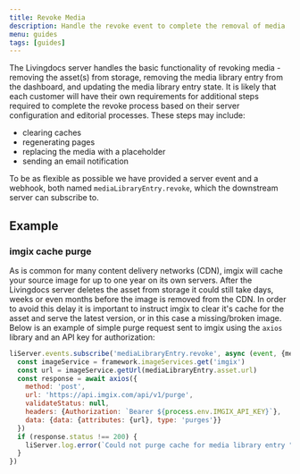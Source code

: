 ```yaml
---
title: Revoke Media
description: Handle the revoke event to complete the removal of media
menu: guides
tags: [guides]
---
```


The Livingdocs server handles the basic functionality of revoking media - removing the asset(s) from storage, removing the media library entry from the dashboard, and updating the media library entry state.
It is likely that each customer will have their own requirements for additional steps required to complete the revoke process based on their server configuration and editorial processes.
These steps may include:
- clearing caches
- regenerating pages
- replacing the media with a placeholder
- sending an email notification

To be as flexible as possible we have provided a server event and a webhook, both named `mediaLibraryEntry.revoke`, which the downstream server can subscribe to.

## Example

### imgix cache purge

As is common for many content delivery networks (CDN), imgix will cache your source image for up to one year on its own servers.
After the Livingdocs server deletes the asset from storage it could still take days, weeks or even months before the image is removed from the CDN.
In order to avoid this delay it is important to instruct imgix to clear it's cache for the asset and serve the latest version, or in this case a missing/broken image.
Below is an example of simple purge request sent to imgix using the `axios` library and an API key for authorization:

```js
liServer.events.subscribe('mediaLibraryEntry.revoke', async (event, {mediaLibraryEntry}) => {
  const imageService = framework.imageServices.get('imgix')
  const url = imageService.getUrl(mediaLibraryEntry.asset.url)
  const response = await axios({
    method: 'post',
    url: 'https://api.imgix.com/api/v1/purge',
    validateStatus: null,
    headers: {Authorization: `Bearer ${process.env.IMGIX_API_KEY}`},
    data: {data: {attributes: {url}, type: 'purges'}}
  })
  if (response.status !== 200) {
    liServer.log.error(`Could not purge cache for media library entry "${mediaLibraryEntry.id}"`)
  }
})
```
